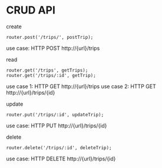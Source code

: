 # CRUD API

create
```
router.post('/trips/', postTrip);
```
use case: HTTP POST http://{url}/trips

read
```
router.get('/trips', getTrips);
router.get('/trips/:id', getTrip);
```
use case 1: HTTP GET http://{url}/trips
use case 2: HTTP GET http://{url}/trips/{id}

update
```
router.put('/trips/:id', updateTrip);
```
use case: HTTP PUT http://{url}/trips/{id}

delete
```
router.delete('/trips/:id', deleteTrip);
```
use case: HTTP DELETE http://{url}/trips/{id}